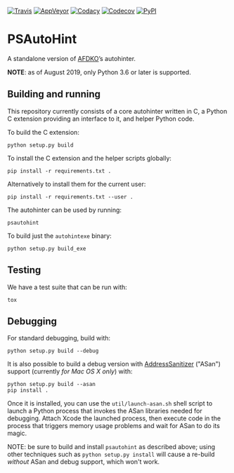[![Travis](https://travis-ci.org/adobe-type-tools/psautohint.svg?branch=master)](https://travis-ci.org/adobe-type-tools/psautohint)
[![AppVeyor](https://ci.appveyor.com/api/projects/status/frpwwnql34k70drl?svg=true)](https://ci.appveyor.com/project/adobe-type-tools/psautohint)
[![Codacy](https://api.codacy.com/project/badge/Grade/171cdb2c833f484f8d2d85253123bd39)](https://www.codacy.com/app/adobe-type-tools/psautohint?utm_source=github.com&amp;utm_medium=referral&amp;utm_content=adobe-type-tools/psautohint&amp;utm_campaign=Badge_Grade)
[![Codecov](https://codecov.io/gh/adobe-type-tools/psautohint/branch/master/graph/badge.svg)](https://codecov.io/gh/adobe-type-tools/psautohint)
[![PyPI](https://img.shields.io/pypi/v/psautohint.svg)](https://pypi.org/project/psautohint)

PSAutoHint
==========

A standalone version of [AFDKO](https://github.com/adobe-type-tools/afdko)’s
autohinter.

**NOTE**: as of August 2019, only Python 3.6 or later is supported.

Building and running
--------------------

This repository currently consists of a core autohinter written in C, a
Python C extension providing an interface to it, and helper Python code.

To build the C extension:

    python setup.py build

To install the C extension and the helper scripts globally:

    pip install -r requirements.txt .

Alternatively to install them for the current user:

    pip install -r requirements.txt --user .

The autohinter can be used by running:

    psautohint

To build just the `autohintexe` binary:

    python setup.py build_exe

Testing
-------

We have a test suite that can be run with:

    tox

Debugging
---------

For standard debugging, build with:

    python setup.py build --debug

It is also possible to build a debug version with [AddressSanitizer](https://github.com/google/sanitizers/wiki/AddressSanitizer) ("ASan") support (currently _for Mac OS X only_)  with:

    python setup.py build --asan
    pip install .

Once it is installed, you can use the `util/launch-asan.sh` shell script to launch a Python process that invokes the ASan libraries needed for debugging. Attach Xcode the launched process, then execute code in the process that triggers memory usage problems and wait for ASan to do its magic.

NOTE: be sure to build and install `psautohint` as described above; using other techniques such as `python setup.py install` will cause a re-build _without_ ASan and debug support, which won't work.
